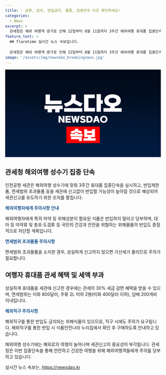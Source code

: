 ```yaml
---
title: - 공항, 입국, 반입금지, 물품, 집중단속 이것 확인하세요!
categories:
  - News
excerpt: >
  관세청은 해외 여행객 증가로 인해 22일부터 8월 11일까지 3주간 해외여행 휴대품 집중단속을 실시한다고 밝혔다. 단속은 면세범위 초과물품 및 반입제한 물품 등의 미세먼지와 마약 등 위해성분이 함유된 식품을 차단하기 위한 것이며, 세관신고를 유도할 계획이다. 이에 관세청은 여행자들에게 주의사항을 안내하고, 성실한 신고를 당부했다. 또한, 면세범위 초과물품은 성실하게 신고시 30% 세금 감면 혜택이 있지만, 성의없는 신고시 가산세가 부과될 예정이다.
feature_text: >
  ## flaretime 실시간 뉴스 속보입니다.

  관세청은 해외 여행객 증가로 인해 22일부터 8월 11일까지 3주간 해외여행 휴대품 집중단속을 실시한다고 밝혔다. 단속은 면세범위 초과물품 및 반입제한 물품 등의 미세먼지와 마약 등 위해성분이 함유된 식품을 차단하기 위한 것이며, 세관신고를 유도할 계획이다. 이에 관세청은 여행자들에게 주의사항을 안내하고, 성실한 신고를 당부했다. 또한, 면세범위 초과물품은 성실하게 신고시 30% 세금 감면 혜택이 있지만, 성의없는 신고시 가산세가 부과될 예정이다.
image: '/assets/img/newsdao_breakingnews.jpg'
---
```


<p><img src="/assets/img/newsdao_breakingnews.jpg" alt="flaretime 속보" /></p>

<h2 data-ke-size="size26">관세청 해외여행 성수기 집중 단속</h2>

<p>인천공항 세관은 해외여행 성수기에 맞춰 3주간 휴대품 집중단속을 실시하고, 반입제한품, 면세범위 초과물품 등을 세관에 신고없이 반입할 가능성이 높아질 것으로 예상되어 세관신고를 유도하기 위한 조치를 펼칩니다.</p>

<p data-ke-size="size16"><b><span style="color: #1a5490;">해외여행자에게 주의사항 안내</span></b></p>

<p>해외여행자에게 특히 마약 등 위해성분이 함유된 식품은 반입하지 말라고 당부하며, 대마 등 마약류 및 총포·도검류 등 국민의 건강과 안전을 위협하는 위해물품의 반입도 중점적으로 차단할 계획입니다.</p>

<p data-ke-size="size16"><b><span style="color: #1a5490;">면세범위 초과물품 주의사항</span></b></p>

<p>면세범위 초과물품을 소지한 경우, 성실하게 신고하지 않으면 가산세가 물리므로 주의가 필요합니다.</p>

<h2 data-ke-size="size26">여행자 휴대품 관세 혜택 및 세액 부과</h2>

<p>성실하게 휴대품을 세관에 신고한 경우에는 관세의 30% 세금 감면 혜택을 받을 수 있으며, 면세범위는 미화 800달러, 주류 2L 이하 2병(미화 400달러 이하), 담배 200개비 이내입니다.</p>

<p data-ke-size="size16"><b><span style="color: #1a5490;">해외직구 주의사항</span></b></p>

<p>해외직구를 통한 반입도 금지되는 위해식품이 있으므로, 직구 시에도 주의가 요구됩니다. 해외직구를 통한 반입 시 식품안전나라 누리집에서 확인 후 구매하도록 안내하고 있습니다.</p>

<p data-ke-size="size16"></p>

<p>해외여행 성수기에는 해외로의 여행이 늘어나며 세관신고의 중요성이 부각됩니다. 관세청은 이번 집중단속을 통해 안전하고 건강한 여행을 위해 해외여행객들에게 주의를 당부하고 있습니다.</p>
실시간 뉴스 속보는, <a href="https://newsdao.kr" rel="dofollow">https://newsdao.kr</a>


